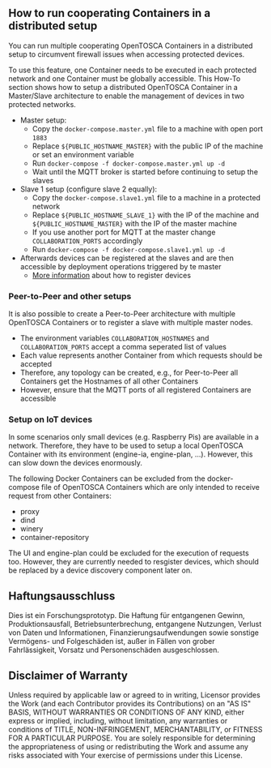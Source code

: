 ## How to run cooperating Containers in a distributed setup

You can run multiple cooperating OpenTOSCA Containers in a distributed setup to circumvent firewall issues when accessing protected devices.

To use this feature, one Container needs to be executed in each protected network and one Container must be globally accessible.
This How-To section shows how to setup a distributed OpenTOSCA Container in a Master/Slave architecture to enable the management of devices in two protected networks.

* Master setup:
  * Copy the `docker-compose.master.yml` file to a machine with open port `1883`
  * Replace `${PUBLIC_HOSTNAME_MASTER}` with the public IP of the machine or set an environment variable
  * Run `docker-compose -f docker-compose.master.yml up -d`
  * Wait until the MQTT broker is started before continuing to setup the slaves
* Slave 1 setup (configure slave 2 equally):
  * Copy the `docker-compose.slave1.yml` file to a machine in a protected network
  * Replace `${PUBLIC_HOSTNAME_SLAVE_1}` with the IP of the machine and `${PUBLIC_HOSTNAME_MASTER}` with the IP of the master machine
  * If you use another port for MQTT at the master change `COLLABORATION_PORTS` accordingly
  * Run `docker-compose -f docker-compose.slave1.yml up -d`
* Afterwards devices can be registered at the slaves and are then accessible by deployment operations triggered by te master
  * [More information](https://elib.uni-stuttgart.de/bitstream/11682/10328/1/Ausarbeitung.pdf) about how to register devices

### Peer-to-Peer and other setups

It is also possible to create a Peer-to-Peer architecture with multiple OpenTOSCA Containers or to register a slave with multiple master nodes.

* The environment variables `COLLABORATION_HOSTNAMES` and `COLLABORATION_PORTS` accept a comma seperated list of values
* Each value represents another Container from which requests should be accepted
* Therefore, any topology can be created, e.g., for Peer-to-Peer all Containers get the Hostnames of all other Containers
* However, ensure that the MQTT ports of all registered Containers are accessible

### Setup on IoT devices

In some scenarios only small devices (e.g. Raspberry Pis) are available in a network.
Therefore, they have to be used to setup a local OpenTOSCA Container with its environment (engine-ia, engine-plan, ...).
However, this can slow down the devices enormously.

The following Docker Containers can be excluded from the docker-compose file of OpenTOSCA Containers which are only intended to receive request from other Containers:
* proxy
* dind
* winery
* container-repository

The UI and engine-plan could be excluded for the execution of requests too. 
However, they are currently needed to resgister devices, which should be replaced by a device discovery component later on.

## Haftungsausschluss

Dies ist ein Forschungsprototyp.
Die Haftung für entgangenen Gewinn, Produktionsausfall, Betriebsunterbrechung, entgangene Nutzungen, Verlust von Daten und Informationen, Finanzierungsaufwendungen sowie sonstige Vermögens- und Folgeschäden ist, außer in Fällen von grober Fahrlässigkeit, Vorsatz und Personenschäden ausgeschlossen.

## Disclaimer of Warranty

Unless required by applicable law or agreed to in writing, Licensor provides the Work (and each Contributor provides its Contributions) on an "AS IS" BASIS, WITHOUT WARRANTIES OR CONDITIONS OF ANY KIND, either express or implied, including, without limitation, any warranties or conditions of TITLE, NON-INFRINGEMENT, MERCHANTABILITY, or FITNESS FOR A PARTICULAR PURPOSE.
You are solely responsible for determining the appropriateness of using or redistributing the Work and assume any risks associated with Your exercise of permissions under this License.
